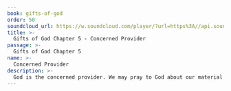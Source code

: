 ```yaml
---
book: gifts-of-god
order: 50
soundcloud_url: https://w.soundcloud.com/player/?url=https%3A//api.soundcloud.com/tracks/
title: >-
  Gifts of God Chapter 5 - Concerned Provider
passage: >-
  Gifts of God Chapter 5
name: >-
  Concerned Provider
description: >-
  God is the concerned provider. We may pray to God about our material needs. God honors real need, but he rebukes greed.
---
```


